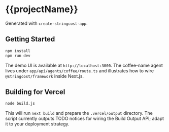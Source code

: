# {{projectName}}

Generated with `create-stringcost-app`.

## Getting Started

```bash
npm install
npm run dev
```

The demo UI is available at `http://localhost:3000`. The coffee-name agent lives under `app/api/agents/coffee/route.ts` and illustrates how to wire `@stringcost/framework` inside Next.js.

## Building for Vercel

```bash
node build.js
```

This will run `next build` and prepare the `.vercel/output` directory. The script currently outputs TODO notices for wiring the Build Output API; adapt it to your deployment strategy.
